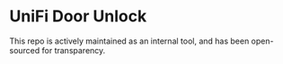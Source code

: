 # UniFi Door Unlock

This repo is actively maintained as an internal tool, and has been open-sourced for transparency.
